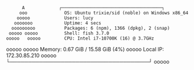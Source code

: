           A             ┌──────────────────────────────────────┐
         ooo              OS: Ubuntu trixie/sid (noble) on Windows x86_64
        ooooo             Users: lucy
       ooooooo            Uptime: 4 secs
      ooooooooo           Packages: 6 (npm), 1366 (dpkg), 2 (snap)
     ooooo ooooo          Shell: fish 3.7.0
    ooooo   ooooo         CPU: Intel i7-10700K (16) @ 3.7GHz
   ooooo     ooooo        Memory: 0.67 GiB / 15.58 GiB (4%)
  ooooo  <oooooooo>       Local IP: 172.30.85.210
 ooooo      <oooooo>    └──────────────────────────────────────┘
ooooo          <oooo>
